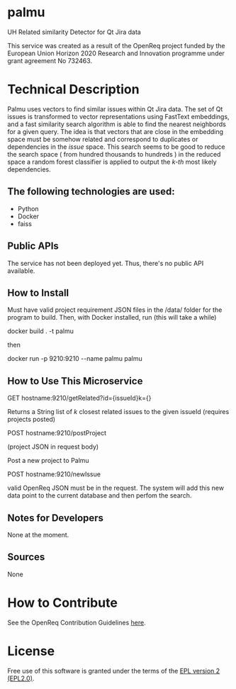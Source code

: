 # palmu
UH Related similarity Detector for Qt Jira data

This service was created as a result of the OpenReq project funded by the European Union Horizon 2020 Research and Innovation programme under grant agreement No 732463.

# Technical Description

Palmu uses vectors to find similar issues within Qt Jira data.
The set of Qt issues is transformed to vector representations using FastText embeddings, and a fast similarity search algorithm is able to find the nearest neighbords for a given query. The idea is that vectors that are close in the embedding space must be somehow related and correspond to duplicates or dependencies in the _issue_ space. This search seems to be good to reduce the search space ( from hundred thousands to hundreds ) in the reduced space a random forest classifier is applied to output the _k-th_ most likely dependencies. 

## The following technologies are used:
- Python
- Docker
- faiss
	
## Public APIs

The service has not been deployed yet. Thus, there's no public API available.

## How to Install

Must have valid project requirement JSON files in the /data/ folder for the program to build.
Then, with Docker installed, run (this will take a while)

docker build . -t palmu

then

docker run -p 9210:9210 --name palmu palmu

## How to Use This Microservice

GET hostname:9210/getRelated?id={issueId}k={}

Returns a String list of  _k_ closest related issues to the given issueId  (requires projects posted)

POST hostname:9210/postProject

(project JSON in request body)

Post a new project to Palmu

POST hostname:9210/newIssue 

valid OpenReq JSON must be in the request. The system will add this new data point to the current database and then perfom the search. 



## Notes for Developers

None at the moment.

## Sources

None

# How to Contribute
See the OpenReq Contribution Guidelines [here](https://github.com/OpenReqEU/OpenReq/blob/master/CONTRIBUTING.md).

# License

Free use of this software is granted under the terms of the [EPL version 2 (EPL2.0)](https://www.eclipse.org/legal/epl-2.0/).

